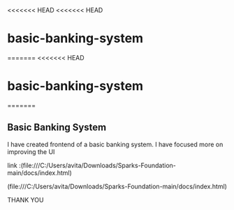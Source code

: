 <<<<<<< HEAD
<<<<<<< HEAD
# basic-banking-system
=======
<<<<<<< HEAD
# basic-banking-system
=======
## Basic Banking System
I have created frontend of a basic banking system.
I have focused more on improving the UI

link :(file:///C:/Users/avita/Downloads/Sparks-Foundation-main/docs/index.html)

(file:///C:/Users/avita/Downloads/Sparks-Foundation-main/docs/index.html)


THANK YOU
